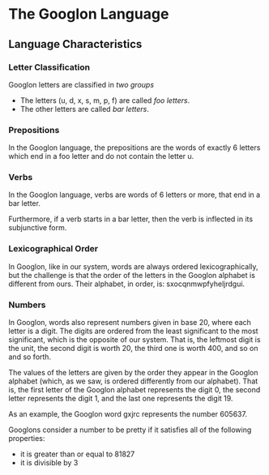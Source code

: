 # The Googlon Language

## Language Characteristics

### Letter Classification
Googlon letters are classified in *two groups*
 
- The letters (u, d, x, s, m, p, f) are called *foo letters*.
- The other letters are called *bar letters*.

### Prepositions
In the Googlon language, the prepositions are the words of exactly 6 letters
which end in a foo letter and do not contain the letter u.

### Verbs
In the Googlon language, verbs are words of 6 letters or more, that end in a bar letter.
 
Furthermore, if a verb starts in a bar letter, then the verb is inflected in its
subjunctive form.

### Lexicographical Order
In Googlon, like in our system, words are always ordered lexicographically, but the challenge is that the order of
the letters in the Googlon alphabet is different from ours. Their alphabet, in order, is: sxocqnmwpfyheljrdgui.

### Numbers
In Googlon, words also represent numbers given in base 20, where each letter is a digit. The digits are ordered from the least
significant to the most significant, which is the opposite of our system. 
That is, the leftmost digit is the unit, the second digit is worth 20, the third one is worth 400, and so on and so forth. 

The values of the letters are given by the order they appear in the Googlon alphabet (which, as we saw, is ordered differently from our alphabet).
That is, the first letter of the Googlon alphabet represents the digit 0, the second letter represents the digit 1,
and the last one represents the digit 19.

As an example, the Googlon word gxjrc represents the number 605637.

Googlons consider a number to be pretty if it satisfies all of the following properties:
- it is greater than or equal to 81827
- it is divisible by 3


